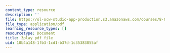 ```yaml
---
content_type: resource
description: ''
file: https://ol-ocw-studio-app-production.s3.amazonaws.com/courses/8-01sc-classical-mechanics-fall-2016/10b4a1481fb31cd1b37d1c35383855af_vkWY73HnNYA.pdf
file_type: application/pdf
learning_resource_types: []
resourcetype: Document
title: 3play pdf file
uid: 10b4a148-1fb3-1cd1-b37d-1c35383855af
---
```

